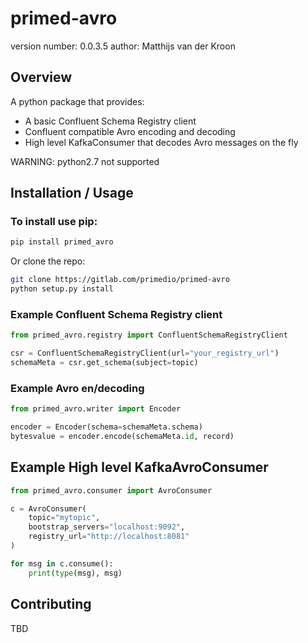 # primed-avro
version number: 0.0.3.5
author: Matthijs van der Kroon

## Overview
A python package that provides:
* A basic Confluent Schema Registry client
* Confluent compatible Avro encoding and decoding
* High level KafkaConsumer that decodes Avro messages on the fly

WARNING: python2.7 not supported

## Installation / Usage

### To install use pip:

```bash
pip install primed_avro
```

Or clone the repo:
```bash
git clone https://gitlab.com/primedio/primed-avro
python setup.py install
```
### Example Confluent Schema Registry client
```python
from primed_avro.registry import ConfluentSchemaRegistryClient

csr = ConfluentSchemaRegistryClient(url="your_registry_url")
schemaMeta = csr.get_schema(subject=topic)
```

### Example Avro en/decoding
```python
from primed_avro.writer import Encoder

encoder = Encoder(schema=schemaMeta.schema)
bytesvalue = encoder.encode(schemaMeta.id, record)
```

## Example High level KafkaAvroConsumer
```python
from primed_avro.consumer import AvroConsumer

c = AvroConsumer(
    topic="mytopic",
    bootstrap_servers="localhost:9092",
    registry_url="http://localhost:8081"
)

for msg in c.consume():
    print(type(msg), msg)
```

## Contributing
TBD

